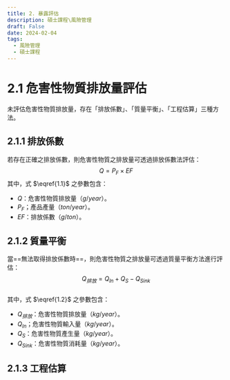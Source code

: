 ```yaml
---
title: 2. 暴露評估
description: 碩士課程\風險管理
draft: False
date: 2024-02-04
tags:
  - 風險管理
  - 碩士課程
---
```

# 2.1 危害性物質排放量評估
未評估危害性物質排放量，存在「排放係數」、「質量平衡」、「工程估算」三種方法。
## 2.1.1 排放係數
若存在正確之排放係數，則危害性物質之排放量可透過排放係數法評估：  
$$
Q = P_F \times EF \tag{1.1}\label{1.1}
$$
其中，式 $\eqref{1.1}$ 之參數包含：
- $Q$：危害性物質排放量（$g/year$）。
- $P_F$；產品產量（$ton/year$）。
- $EF$：排放係數（$g/ton$）。  

## 2.1.2 質量平衡
當==無法取得排放係數時==，則危害性物質之排放量可透過質量平衡方法進行評估：  
$$
Q_{排放} = Q_{In} + Q_S - Q_{Sink} \tag{1.2}\label{1.2}
$$  
其中，式 $\eqref{1.2}$ 之參數包含：
- $Q_{排放}$：危害性物質排放量（$kg/year$）。
- $Q_{In}$；危害性物質輸入量（$kg/year$）。
- $Q_S$：危害性物質產生量（$kg/year$）。
- $Q_{Sink}$：危害性物質消耗量（$kg/year$）。  

## 2.1.3 工程估算
